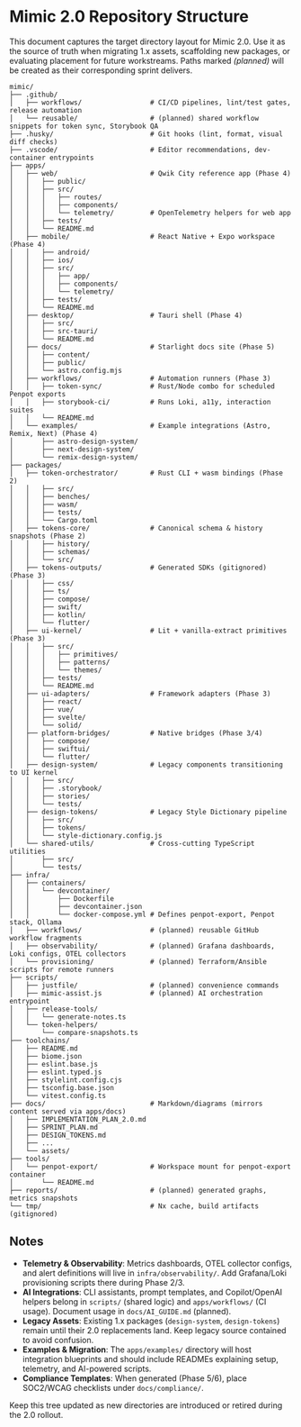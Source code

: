 # Mimic 2.0 Repository Structure

This document captures the target directory layout for Mimic 2.0. Use it as the source of truth when
migrating 1.x assets, scaffolding new packages, or evaluating placement for future workstreams. Paths
marked *(planned)* will be created as their corresponding sprint delivers.

```
mimic/
├── .github/
│   ├── workflows/                 # CI/CD pipelines, lint/test gates, release automation
│   └── reusable/                  # (planned) shared workflow snippets for token sync, Storybook QA
├── .husky/                        # Git hooks (lint, format, visual diff checks)
├── .vscode/                       # Editor recommendations, dev-container entrypoints
├── apps/
│   ├── web/                       # Qwik City reference app (Phase 4)
│   │   ├── public/
│   │   ├── src/
│   │   │   ├── routes/
│   │   │   ├── components/
│   │   │   └── telemetry/         # OpenTelemetry helpers for web app
│   │   ├── tests/
│   │   └── README.md
│   ├── mobile/                    # React Native + Expo workspace (Phase 4)
│   │   ├── android/
│   │   ├── ios/
│   │   ├── src/
│   │   │   ├── app/
│   │   │   ├── components/
│   │   │   └── telemetry/
│   │   ├── tests/
│   │   └── README.md
│   ├── desktop/                   # Tauri shell (Phase 4)
│   │   ├── src/
│   │   ├── src-tauri/
│   │   └── README.md
│   ├── docs/                      # Starlight docs site (Phase 5)
│   │   ├── content/
│   │   ├── public/
│   │   └── astro.config.mjs
│   ├── workflows/                 # Automation runners (Phase 3)
│   │   ├── token-sync/            # Rust/Node combo for scheduled Penpot exports
│   │   ├── storybook-ci/          # Runs Loki, a11y, interaction suites
│   │   └── README.md
│   └── examples/                  # Example integrations (Astro, Remix, Next) (Phase 4)
│       ├── astro-design-system/
│       ├── next-design-system/
│       └── remix-design-system/
├── packages/
│   ├── token-orchestrator/        # Rust CLI + wasm bindings (Phase 2)
│   │   ├── src/
│   │   ├── benches/
│   │   ├── wasm/
│   │   ├── tests/
│   │   └── Cargo.toml
│   ├── tokens-core/               # Canonical schema & history snapshots (Phase 2)
│   │   ├── history/
│   │   ├── schemas/
│   │   └── src/
│   ├── tokens-outputs/            # Generated SDKs (gitignored) (Phase 3)
│   │   ├── css/
│   │   ├── ts/
│   │   ├── compose/
│   │   ├── swift/
│   │   ├── kotlin/
│   │   └── flutter/
│   ├── ui-kernel/                 # Lit + vanilla-extract primitives (Phase 3)
│   │   ├── src/
│   │   │   ├── primitives/
│   │   │   ├── patterns/
│   │   │   └── themes/
│   │   ├── tests/
│   │   └── README.md
│   ├── ui-adapters/               # Framework adapters (Phase 3)
│   │   ├── react/
│   │   ├── vue/
│   │   ├── svelte/
│   │   └── solid/
│   ├── platform-bridges/          # Native bridges (Phase 3/4)
│   │   ├── compose/
│   │   ├── swiftui/
│   │   └── flutter/
│   ├── design-system/             # Legacy components transitioning to UI kernel
│   │   ├── src/
│   │   ├── .storybook/
│   │   ├── stories/
│   │   └── tests/
│   ├── design-tokens/             # Legacy Style Dictionary pipeline
│   │   ├── src/
│   │   ├── tokens/
│   │   └── style-dictionary.config.js
│   └── shared-utils/              # Cross-cutting TypeScript utilities
│       ├── src/
│       └── tests/
├── infra/
│   ├── containers/
│   │   └── devcontainer/
│   │       ├── Dockerfile
│   │       ├── devcontainer.json
│   │       └── docker-compose.yml # Defines penpot-export, Penpot stack, Ollama
│   ├── workflows/                 # (planned) reusable GitHub workflow fragments
│   ├── observability/             # (planned) Grafana dashboards, Loki configs, OTEL collectors
│   └── provisioning/              # (planned) Terraform/Ansible scripts for remote runners
├── scripts/
│   ├── justfile/                  # (planned) convenience commands
│   ├── mimic-assist.js            # (planned) AI orchestration entrypoint
│   ├── release-tools/
│   │   └── generate-notes.ts
│   └── token-helpers/
│       └── compare-snapshots.ts
├── toolchains/
│   ├── README.md
│   ├── biome.json
│   ├── eslint.base.js
│   ├── eslint.typed.js
│   ├── stylelint.config.cjs
│   ├── tsconfig.base.json
│   └── vitest.config.ts
├── docs/                          # Markdown/diagrams (mirrors content served via apps/docs)
│   ├── IMPLEMENTATION_PLAN_2.0.md
│   ├── SPRINT_PLAN.md
│   ├── DESIGN_TOKENS.md
│   ├── ...
│   └── assets/
├── tools/
│   └── penpot-export/             # Workspace mount for penpot-export container
│       └── README.md
├── reports/                       # (planned) generated graphs, metrics snapshots
└── tmp/                           # Nx cache, build artifacts (gitignored)
```

## Notes

- **Telemetry & Observability**: Metrics dashboards, OTEL collector configs, and alert definitions will
  live in `infra/observability/`. Add Grafana/Loki provisioning scripts there during Phase 2/3.
- **AI Integrations**: CLI assistants, prompt templates, and Copilot/OpenAI helpers belong in
  `scripts/` (shared logic) and `apps/workflows/` (CI usage). Document usage in `docs/AI_GUIDE.md`
  (planned).
- **Legacy Assets**: Existing 1.x packages (`design-system`, `design-tokens`) remain until their 2.0
  replacements land. Keep legacy source contained to avoid confusion.
- **Examples & Migration**: The `apps/examples/` directory will host integration blueprints and should
  include READMEs explaining setup, telemetry, and AI-powered scripts.
- **Compliance Templates**: When generated (Phase 5/6), place SOC2/WCAG checklists under `docs/compliance/`.

Keep this tree updated as new directories are introduced or retired during the 2.0 rollout.
